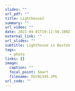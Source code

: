```yaml
---
slides: ""
url_pdf: ""
title: Lighthouse2
summary: ""
url_video: ""
date: 2021-04-01T19:11:50.100Z
external_link: ""
url_slides: ""
subtitle: Lighthouse in Boston
tags:
  - photo
links: []
image:
  caption: ""
  focal_point: Smart
  filename: DSCN1345.JPG
url_code: ""
---
```

